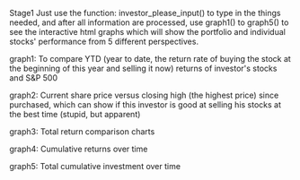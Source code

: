 Stage1
Just use the function: investor_please_input() to type in the things needed, and after all information are processed, use graph1() to graph5() to see the interactive html graphs which will show the portfolio and individual stocks' performance from 5 different perspectives.

graph1: To compare YTD (year to date, the return rate of buying the stock at the beginning of this year and selling it now) returns of investor's stocks and S&P 500

graph2: Current share price versus closing high (the highest price) since purchased, which can show if this investor is good at selling his stocks at the best time (stupid, but apparent)

graph3: Total return comparison charts

graph4: Cumulative returns over time

graph5: Total cumulative investment over time

